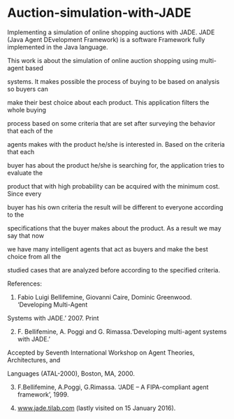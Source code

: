 # Auction-simulation-with-JADE
Implementing a simulation of online shopping auctions with JADE. JADE (Java Agent DEvelopment Framework) is a software Framework fully implemented in the Java language.

This work is about the simulation of online auction shopping using multi-agent based

systems. It makes possible the process of buying to be based on analysis so buyers can

make their best choice about each product. This application filters the whole buying

process based on some criteria that are set after surveying the behavior that each of the

agents makes with the product he/she is interested in. Based on the criteria that each

buyer has about the product he/she is searching for, the application tries to evaluate the

product that with high probability can be acquired with the minimum cost. Since every

buyer has his own criteria the result will be different to everyone according to the

specifications that the buyer makes about the product. As a result we may say that now

we have many intelligent agents that act as buyers and make the best choice from all the

studied cases that are analyzed before according to the specified criteria.


References:

1. Fabio Luigi Bellifemine, Giovanni Caire, Dominic Greenwood. ‘Developing Multi-Agent

Systems with JADE.’ 2007. Print

2. F. Bellifemine, A. Poggi and G. Rimassa.‘Developing multi-agent systems with JADE.’

Accepted by Seventh International Workshop on Agent Theories, Architectures, and

Languages (ATAL-2000), Boston, MA, 2000.

3. F.Bellifemine, A.Poggi, G.Rimassa. ‘JADE – A FIPA-compliant agent framework’, 1999.

4. www.jade.tilab.com (lastly visited on 15 January 2016).
